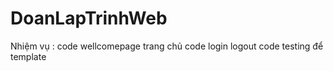 # DoanLapTrinhWeb
Nhiệm vụ :
code wellcomepage trang chủ 
code login logout 
code testing 
để template 
